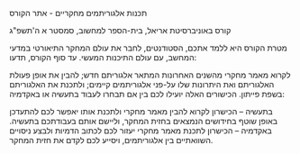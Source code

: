תכנות אלגוריתמים מחקריים - אתר הקורס

קורס באוניברסיטת אריאל, בית-הספר למחשוב, סמסטר א ה'תשפ"ג

מטרת הקורס היא ללמד אתכם, הסטודנטים, לחבר את עולם המחקר התיאורטי במדעי המחשב, עם עולם התיכנות המעשי. עד סוף הקורס, תדעו:

לקרוא מאמר מחקרי מהשנים האחרונות המתאר אלגוריתם חדש;
להבין את אופן פעולת האלגוריתם ואת היתרונות שלו על-פני אלגוריתמים קיימים;
ולתכנת את האלגוריתם בשפת פייתון.
הכישורים האלה יועילו לכם בין אם תבחרו לעבוד בתעשיה או באקדמיה:

בתעשיה – הכישרון לקרוא להבין מאמר מחקרי ולתכנת אותו יאפשר לכם להתעדכן באופן שוטף בחידושים הנמצאים בחזית המחקר, וליישם אותם בעבודתכם בתעשיה.
באקדמיה – הכישרון לתכנת מאמר מחקרי יעזור לכם לכתוב הדמיות ולבצע ניסויים השוואתיים בין אלגוריתמים, ויסייע לכם לקדם את חזית המחקר.
